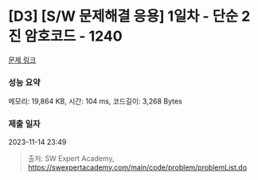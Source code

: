 # [D3] [S/W 문제해결 응용] 1일차 - 단순 2진 암호코드 - 1240 

[문제 링크](https://swexpertacademy.com/main/code/problem/problemDetail.do?contestProbId=AV15FZuqAL4CFAYD) 

### 성능 요약

메모리: 19,864 KB, 시간: 104 ms, 코드길이: 3,268 Bytes

### 제출 일자

2023-11-14 23:49



> 출처: SW Expert Academy, https://swexpertacademy.com/main/code/problem/problemList.do
